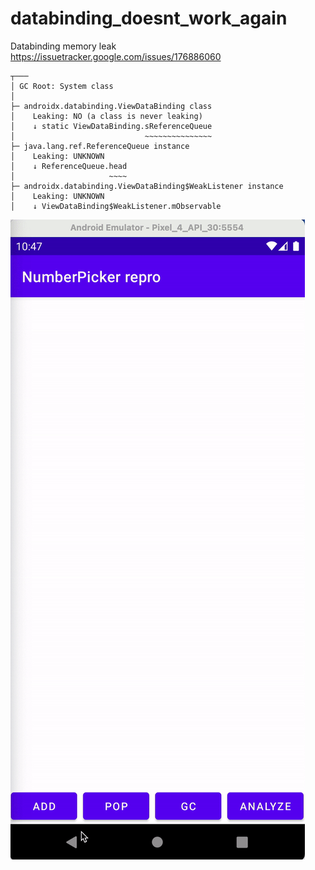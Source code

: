 # databinding_doesnt_work_again
Databinding memory leak  
https://issuetracker.google.com/issues/176886060

```
┬───
│ GC Root: System class
│
├─ androidx.databinding.ViewDataBinding class
│    Leaking: NO (a class is never leaking)
│    ↓ static ViewDataBinding.sReferenceQueue
│                             ~~~~~~~~~~~~~~~
├─ java.lang.ref.ReferenceQueue instance
│    Leaking: UNKNOWN
│    ↓ ReferenceQueue.head
│                     ~~~~
├─ androidx.databinding.ViewDataBinding$WeakListener instance
│    Leaking: UNKNOWN
│    ↓ ViewDataBinding$WeakListener.mObservable
```

![ezgif.com-gif-maker.gif](ezgif.com-gif-maker.gif)
